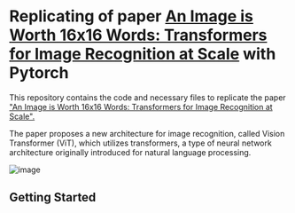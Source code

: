 # Replicating of paper [An Image is Worth 16x16 Words: Transformers for Image Recognition at Scale](https://arxiv.org/abs/2010.11929) with Pytorch

This repository contains the code and necessary files to replicate the paper ["An Image is Worth 16x16 Words: Transformers for Image Recognition at Scale".](https://arxiv.org/pdf/2010.11929.pdf)

The paper proposes a new architecture for image recognition, called Vision Transformer (ViT), which utilizes transformers, a type of neural network architecture originally introduced for natural language processing.

![image](https://user-images.githubusercontent.com/91833187/223550950-20eca9ea-526a-4bb0-a9b9-758cd05df4a8.png "Vision Transformor (ViT)")

## Getting Started

